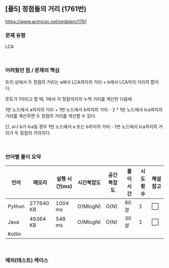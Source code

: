 ## [플5] 정점들의 거리 (1761번)

https://www.acmicpc.net/problem/1761

### 문제 유형

LCA

<br>

### 어려웠던 점 / 문제의 핵심

트리 상에서 두 정점의 거리는 a에서 LCA까지의 거리 + b에서 LCA까지 거리의 합이다.

루트가 1이라고 할 때, 1에서 각 정점까지의 누적 거리를 계산한 다음에

1번 노드에서 a까지의 거리 + 1번 노드에서 b까지의 거리 - 2 * 1번 노드에서 lca까지의 거리를 계산하면 두 정점의 거리를 계산할 수 있다.

단, a나 b가 lca일 경우 1번 노드에서 a 또는 b까지의 거리 - 1번 노드에서 lca까지의 거리가 두 정점의 거리이다.

<br>

### 언어별 풀이 요약

| 언어   | 메모리    | 실행 시간(ms) | 시간복잡도 | 공간복잡도 | 풀이 시간 | 시도 횟수 | 해설 참고            |
| ------ | --------- | ------------- | ---------- | ---------- | --------- | --------- | -------------------- |
| Python | 277640 KB | 1004 ms       | O(MlogN)   | O(N)       | 60분      | 1         | :white_large_square: |
| Java   | 49364 KB  | 548 ms        | O(MlogN)   | O(N)       | 30분      | 1         | :white_large_square: |
| Kotlin |           |               |            |            |           |           |                      |

<br>

### 예외(테스트) 케이스

```
```

